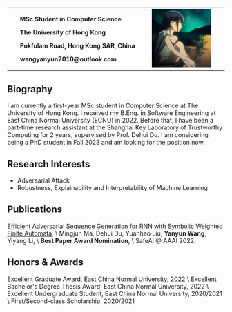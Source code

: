 <table border="0">
  <tr>
    <td width="65%">
      <p><b>&nbsp; &nbsp; &nbsp; MSc Student in Computer Science</b></p>
      <p><b>&nbsp; &nbsp; &nbsp; The University of Hong Kong</b></p>
      <p><b>&nbsp; &nbsp; &nbsp; Pokfulam Road, Hong Kong SAR, China</b></p>
      <p><b>&nbsp; &nbsp; &nbsp; wangyanyun7010@outlook.com</b></p>
    </td>
    <td width="30%">
      <img src="5hyhx.jpg" width="100%">
    </td>
    <td width="5%">
    </td>
  </tr>
</table>

## Biography
I am currently a first-year MSc student in Computer Science at The University of Hong Kong. I received my B.Eng. in Software Engineering at East China Normal University (ECNU) in 2022. Before that, I have been a part-time research assistant at the Shanghai Key Laboratory of Trustworthy Computing for 2 years, supervised by Prof. Dehui Du. I am considering being a PhD student in Fall 2023 and am looking for the position now.

## Research Interests
- Adversarial Attack
- Robustness, Explainability and Interpretability of Machine Learning

## Publications
[Efficient Adversarial Sequence Generation for RNN with Symbolic Weighted Finite Automata](http://ceur-ws.org/Vol-3087/paper_19.pdf), \\
Mingjun Ma, Dehui Du, Yuanhao Liu, **Yanyun Wang**, Yiyang Li, \\
**Best Paper Award Nomination**, \\
SafeAI @ AAAI 2022.

## Honors & Awards
Excellent Graduate Award, East China Normal University, 2022 \\
Excellent Bachelor's Degree Thesis Award, East China Normal University, 2022 \\
Excellent Undergraduate Student, East China Normal University, 2020/2021 \\
First/Second-class Scholarship, 2020/2021
